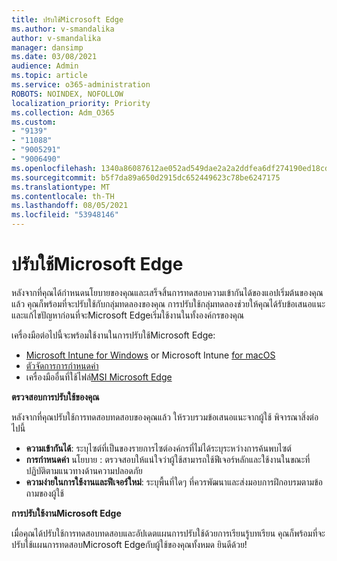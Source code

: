 ```yaml
---
title: ปรับใช้Microsoft Edge
ms.author: v-smandalika
author: v-smandalika
manager: dansimp
ms.date: 03/08/2021
audience: Admin
ms.topic: article
ms.service: o365-administration
ROBOTS: NOINDEX, NOFOLLOW
localization_priority: Priority
ms.collection: Adm_O365
ms.custom:
- "9139"
- "11088"
- "9005291"
- "9006490"
ms.openlocfilehash: 1340a86087612ae052ad549dae2a2a2ddfea6df274190ed18cd37aeb7af2de54
ms.sourcegitcommit: b5f7da89a650d2915dc652449623c78be6247175
ms.translationtype: MT
ms.contentlocale: th-TH
ms.lasthandoff: 08/05/2021
ms.locfileid: "53948146"
---
```

# <a name="deploy-microsoft-edge"></a>ปรับใช้Microsoft Edge

หลังจากที่คุณได้กําหนดนโยบายของคุณและเสร็จสิ้นการทดสอบความเข้ากันได้ของแอปเริ่มต้นของคุณแล้ว คุณก็พร้อมที่จะปรับใช้กับกลุ่มทดลองของคุณ การปรับใช้กลุ่มทดลองช่วยให้คุณได้รับข้อเสนอแนะและแก้ไขปัญหาก่อนที่จะMicrosoft Edgeเริ่มใช้งานในทั้งองค์กรของคุณ

เครื่องมือต่อไปนี้จะพร้อมใช้งานในการปรับใช้Microsoft Edge:

- [Microsoft Intune for Windows](/mem/intune/apps/apps-windows-edge) or Microsoft Intune [for macOS](/mem/intune/apps/apps-edge-macos)
- [ตัวจัดการการกําหนดค่า](/DeployEdge/deploy-edge-with-configuration-manager)
- เครื่องมืออื่นที่ใช้ไฟล์[MSI Microsoft Edge](https://www.microsoft.com/edge/business/download)

**ตรวจสอบการปรับใช้ของคุณ**

หลังจากที่คุณปรับใช้การทดสอบทดสอบของคุณแล้ว ให้รวบรวมข้อเสนอแนะจากผู้ใช้ พิจารณาสิ่งต่อไปนี้
- **ความเข้ากันได้**: ระบุไซต์ที่เป็นของรายการไซต์องค์กรที่ไม่ได้ระบุระหว่างการค้นพบไซต์
- **การกําหนดค่า** นโยบาย : ตรวจสอบให้แน่ใจว่าผู้ใช้สามารถใช้ฟีเจอร์หลักและใช้งานในขณะที่ปฏิบัติตามแนวทางด้านความปลอดภัย
- **ความง่ายในการใช้งานและฟีเจอร์ใหม่**: ระบุพื้นที่ใดๆ ที่ควรพัฒนาและส่งมอบการฝึกอบรมตามข้อถามของผู้ใช้

**การปรับใช้งานMicrosoft Edge**

เมื่อคุณได้ปรับใช้การทดสอบทดสอบและอัปเดตแผนการปรับใช้ด้วยการเรียนรู้บทเรียน คุณก็พร้อมที่จะปรับใช้แผนการทดสอบMicrosoft Edgeกับผู้ใช้ของคุณทั้งหมด ยินดีด้วย!

